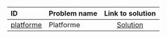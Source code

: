 | ID | Problem name | Link to solution |
|:---|:---|:---:|
| [platforme](https://open.kattis.com/problems/platforme) | Platforme | [Solution](https://github.com/versenyi98/kattis-solutions/tree/main/solutions/Platforme)|
